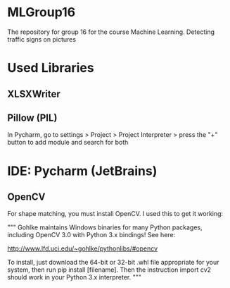 # MLGroup16
The repository for group 16 for the course Machine Learning. Detecting traffic signs on pictures

# Used Libraries

## XLSXWriter

## Pillow (PIL)
In Pycharm, go to settings > Project > Project Interpreter > press the "+" button to add module and search for both

# IDE: Pycharm (JetBrains)

## OpenCV
For shape matching, you must install OpenCV. I used this to get it working:

"""
Gohlke maintains Windows binaries for many Python packages, including OpenCV 3.0 with Python 3.x bindings! See here:

http://www.lfd.uci.edu/~gohlke/pythonlibs/#opencv

To install, just download the 64-bit or 32-bit .whl file appropriate for your system, then run pip install [filename]. 
Then the instruction import cv2 should work in your Python 3.x interpreter.
"""